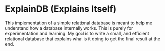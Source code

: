 # ExplainDB (Explains Itself)
This implementation of a simple relational database is meant to help me understand how a database internally works. This is purely for experimentation and learning. My goal is to write a small, and efficient relational database that explains what is it doing to get the final result at the end. 